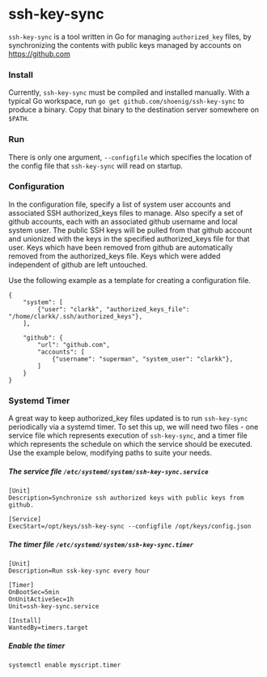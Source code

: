 ssh-key-sync
============

`ssh-key-sync` is a tool written in Go for managing `authorized_key` files, by synchronizing
the contents with public keys managed by accounts on https://github.com

### Install
Currently, `ssh-key-sync` must be compiled and installed manually. With a typical Go workspace,
run `go get github.com/shoenig/ssh-key-sync` to produce a binary. Copy that binary to the destination
server somewhere on `$PATH`.

### Run
There is only one argument, `--configfile` which specifies the location of the config file
that `ssh-key-sync` will read on startup.

### Configuration
In the configuration file, specify a list of system user accounts and associated SSH authorized_keys
files to manage. Also specify a set of github accounts, each with an associated github username and
local system user. The public SSH keys will be pulled from that github account and unionized with the
keys in the specified authorized_keys file for that user. Keys which have been removed from github are
automatically removed from the authorized_keys file. Keys which were added independent of github are left
untouched.

Use the following example as a template for creating a configuration file.
```
{
    "system": [
        {"user": "clarkk", "authorized_keys_file": "/home/clarkk/.ssh/authorized_keys"},
    ],

    "github": {
        "url": "github.com",
        "accounts": [
            {"username": "superman", "system_user": "clarkk"},
        ]
    }
}
```

### Systemd Timer
A great way to keep authorized_key files updated is to run `ssh-key-sync` periodically
via a systemd timer. To set this up, we will need two files - one service file which
represents execution of `ssh-key-sync`, and a timer file which represents the schedule
on which the service should be executed. Use the example below, modifying paths to
suite your needs.

##### The service file `/etc/systemd/system/ssh-key-sync.service`
```
[Unit]
Description=Synchronize ssh authorized keys with public keys from github.

[Service]
ExecStart=/opt/keys/ssh-key-sync --configfile /opt/keys/config.json
```

##### The timer file `/etc/systemd/system/ssh-key-sync.timer`
```
[Unit]
Description=Run ssk-key-sync every hour

[Timer]
OnBootSec=5min
OnUnitActiveSec=1h
Unit=ssh-key-sync.service

[Install]
WantedBy=timers.target
```

##### Enable the timer
```
systemctl enable myscript.timer
```